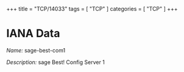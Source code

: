 +++
title = "TCP/14033"
tags = [ "TCP" ]
categories = [ "TCP" ]
+++

# IANA Data

_Name:_ sage-best-com1

_Description:_ sage Best! Config Server 1

